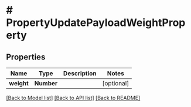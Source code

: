 # # PropertyUpdatePayloadWeightProperty


## Properties


Name | Type | Description | Notes
------------ | ------------- | ------------- | -------------
**weight**| **Number** |   | [optional]


[[Back to Model list]](../../README.md#models) [[Back to API list]](../../README.md#endpoints) [[Back to README]](../../README.md)